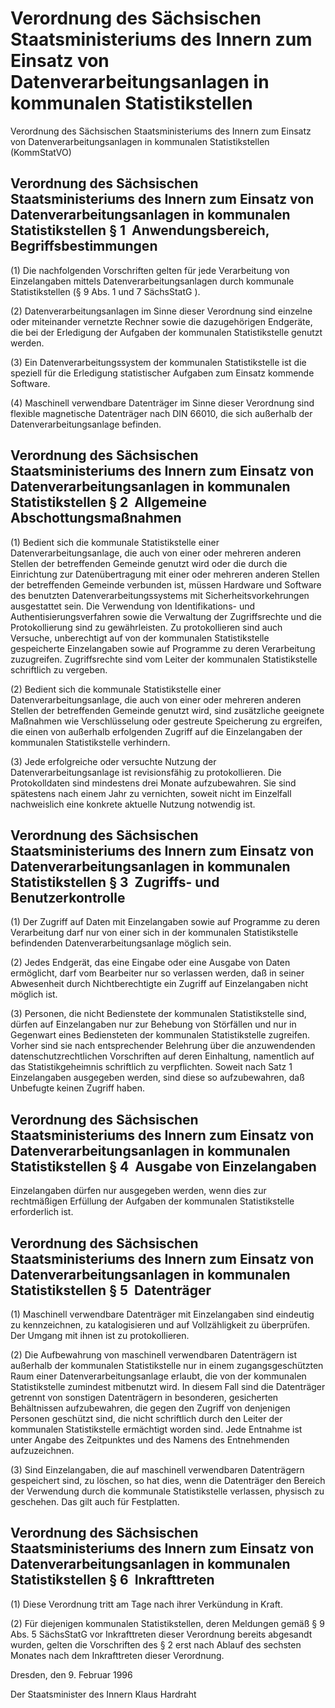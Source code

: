 # Verordnung des Sächsischen Staatsministeriums des Innern zum Einsatz von Datenverarbeitungsanlagen in kommunalen Statistikstellen

Verordnung des Sächsischen Staatsministeriums des Innern zum Einsatz von Datenverarbeitungsanlagen in kommunalen Statistikstellen (KommStatVO)

## Verordnung des Sächsischen Staatsministeriums des Innern zum Einsatz von Datenverarbeitungsanlagen in kommunalen Statistikstellen § 1  Anwendungsbereich, Begriffsbestimmungen

(1) Die nachfolgenden Vorschriften gelten für jede Verarbeitung von Einzelangaben mittels Datenverarbeitungsanlagen durch kommunale Statistikstellen (§ 9 Abs. 1 und 7 
        SächsStatG ).

(2) Datenverarbeitungsanlagen im Sinne dieser Verordnung sind einzelne oder miteinander vernetzte Rechner sowie die dazugehörigen Endgeräte, die bei der Erledigung der Aufgaben der kommunalen Statistikstelle genutzt werden.

(3) Ein Datenverarbeitungssystem der kommunalen Statistikstelle ist die speziell für die Erledigung statistischer Aufgaben zum Einsatz kommende Software.

(4) Maschinell verwendbare Datenträger im Sinne dieser Verordnung sind flexible magnetische Datenträger nach DIN 66010, die sich außerhalb der Datenverarbeitungsanlage befinden.


## Verordnung des Sächsischen Staatsministeriums des Innern zum Einsatz von Datenverarbeitungsanlagen in kommunalen Statistikstellen § 2  Allgemeine Abschottungsmaßnahmen

(1) Bedient sich die kommunale Statistikstelle einer Datenverarbeitungsanlage, die auch von einer oder mehreren anderen Stellen der betreffenden Gemeinde genutzt wird oder die durch die Einrichtung zur Datenübertragung mit einer oder mehreren anderen Stellen der betreffenden Gemeinde verbunden ist, müssen Hardware und Software des benutzten Datenverarbeitungssystems mit Sicherheitsvorkehrungen ausgestattet sein. Die Verwendung von Identifikations- und Authentisierungsverfahren sowie die Verwaltung der Zugriffsrechte und die Protokollierung sind zu gewährleisten. Zu protokollieren sind auch Versuche, unberechtigt auf von der kommunalen Statistikstelle gespeicherte Einzelangaben sowie auf Programme zu deren Verarbeitung zuzugreifen. Zugriffsrechte sind vom Leiter der kommunalen Statistikstelle schriftlich zu vergeben.

(2) Bedient sich die kommunale Statistikstelle einer Datenverarbeitungsanlage, die auch von einer oder mehreren anderen Stellen der betreffenden Gemeinde genutzt wird, sind zusätzliche geeignete Maßnahmen wie Verschlüsselung oder gestreute Speicherung zu ergreifen, die einen von außerhalb erfolgenden Zugriff auf die Einzelangaben der kommunalen Statistikstelle verhindern.

(3) Jede erfolgreiche oder versuchte Nutzung der Datenverarbeitungsanlage ist revisionsfähig zu protokollieren. Die Protokolldaten sind mindestens drei Monate aufzubewahren. Sie sind spätestens nach einem Jahr zu vernichten, soweit nicht im Einzelfall nachweislich eine konkrete aktuelle Nutzung notwendig ist.


## Verordnung des Sächsischen Staatsministeriums des Innern zum Einsatz von Datenverarbeitungsanlagen in kommunalen Statistikstellen § 3  Zugriffs- und Benutzerkontrolle

(1) Der Zugriff auf Daten mit Einzelangaben sowie auf Programme zu deren Verarbeitung darf nur von einer sich in der kommunalen Statistikstelle befindenden Datenverarbeitungsanlage möglich sein.

(2) Jedes Endgerät, das eine Eingabe oder eine Ausgabe von Daten ermöglicht, darf vom Bearbeiter nur so verlassen werden, daß in seiner Abwesenheit durch Nichtberechtigte ein Zugriff auf Einzelangaben nicht möglich ist.

(3) Personen, die nicht Bedienstete der kommunalen Statistikstelle sind, dürfen auf Einzelangaben nur zur Behebung von Störfällen und nur in Gegenwart eines Bediensteten der kommunalen Statistikstelle zugreifen. Vorher sind sie nach entsprechender Belehrung über die anzuwendenden datenschutzrechtlichen Vorschriften auf deren Einhaltung, namentlich auf das Statistikgeheimnis schriftlich zu verpflichten. Soweit nach Satz 1 Einzelangaben ausgegeben werden, sind diese so aufzubewahren, daß Unbefugte keinen Zugriff haben.


## Verordnung des Sächsischen Staatsministeriums des Innern zum Einsatz von Datenverarbeitungsanlagen in kommunalen Statistikstellen § 4  Ausgabe von Einzelangaben

Einzelangaben dürfen nur ausgegeben werden, wenn dies zur rechtmäßigen Erfüllung der Aufgaben der kommunalen Statistikstelle erforderlich ist.


## Verordnung des Sächsischen Staatsministeriums des Innern zum Einsatz von Datenverarbeitungsanlagen in kommunalen Statistikstellen § 5  Datenträger

(1) Maschinell verwendbare Datenträger mit Einzelangaben sind eindeutig zu kennzeichnen, zu katalogisieren und auf Vollzähligkeit zu überprüfen. Der Umgang mit ihnen ist zu protokollieren.

(2) Die Aufbewahrung von maschinell verwendbaren Datenträgern ist außerhalb der kommunalen Statistikstelle nur in einem zugangsgeschützten Raum einer Datenverarbeitungsanlage erlaubt, die von der kommunalen Statistikstelle zumindest mitbenutzt wird. In diesem Fall sind die Datenträger getrennt von sonstigen Datenträgern in besonderen, gesicherten Behältnissen aufzubewahren, die gegen den Zugriff von denjenigen Personen geschützt sind, die nicht schriftlich durch den Leiter der kommunalen Statistikstelle ermächtigt worden sind. Jede Entnahme ist unter Angabe des Zeitpunktes und des Namens des Entnehmenden aufzuzeichnen.

(3) Sind Einzelangaben, die auf maschinell verwendbaren Datenträgern gespeichert sind, zu löschen, so hat dies, wenn die Datenträger den Bereich der Verwendung durch die kommunale Statistikstelle verlassen, physisch zu geschehen. Das gilt auch für Festplatten.


## Verordnung des Sächsischen Staatsministeriums des Innern zum Einsatz von Datenverarbeitungsanlagen in kommunalen Statistikstellen § 6  Inkrafttreten

(1) Diese Verordnung tritt am Tage nach ihrer Verkündung in Kraft.

(2) Für diejenigen kommunalen Statistikstellen, deren Meldungen gemäß § 9 Abs. 5 
        SächsStatG vor Inkrafttreten dieser Verordnung bereits abgesandt wurden, gelten die Vorschriften des § 2 erst nach Ablauf des sechsten Monates nach dem Inkrafttreten dieser Verordnung.

Dresden, den 9. Februar 1996

Der Staatsminister des Innern 
         Klaus Hardraht

